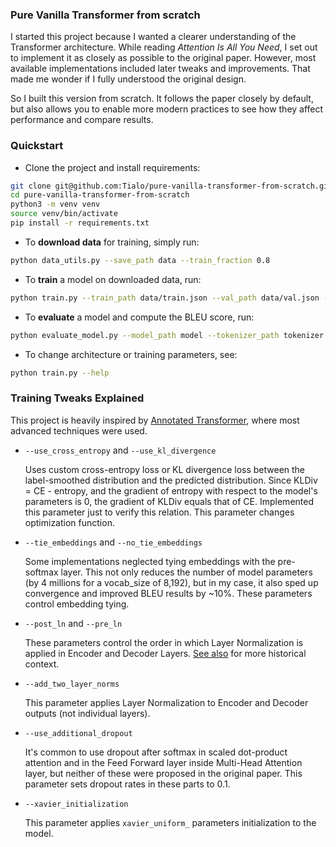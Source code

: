 ### Pure Vanilla Transformer from scratch

I started this project because I wanted a clearer understanding of the Transformer architecture. While reading *Attention Is All You Need*, I set out to implement it as closely as possible to the original paper. However, most available implementations included later tweaks and improvements. That made me wonder if I fully understood the original design.

So I built this version from scratch. It follows the paper closely by default, but also allows you to enable more modern practices to see how they affect performance and compare results.

### Quickstart

* Clone the project and install requirements:
```bash
git clone git@github.com:Tialo/pure-vanilla-transformer-from-scratch.git
cd pure-vanilla-transformer-from-scratch
python3 -m venv venv
source venv/bin/activate
pip install -r requirements.txt
```
* To **download data** for training, simply run:
```bash
python data_utils.py --save_path data --train_fraction 0.8
```
* To **train** a model on downloaded data, run:
```bash
python train.py --train_path data/train.json --val_path data/val.json --save_path model
```
* To **evaluate** a model and compute the BLEU score, run:
```bash
python evaluate_model.py --model_path model --tokenizer_path tokenizer.json
```
* To change architecture or training parameters, see:
```bash
python train.py --help
```

### Training Tweaks Explained

This project is heavily inspired by [Annotated Transformer](https://github.com/harvardnlp/annotated-transformer/), where most advanced techniques were used.

* `--use_cross_entropy` and `--use_kl_divergence`

    Uses custom cross-entropy loss or KL divergence loss between the label-smoothed distribution and the predicted distribution. Since KLDiv = CE - entropy, and the gradient of entropy with respect to the model's parameters is 0, the gradient of KLDiv equals that of CE. Implemented this parameter just to verify this relation. This parameter changes optimization function.

* `--tie_embeddings` and `--no_tie_embeddings`

    Some implementations neglected tying embeddings with the pre-softmax layer. This not only reduces the number of model parameters (by 4 millions for a vocab_size of 8,192), but in my case, it also sped up convergence and improved BLEU results by ~10%. These parameters control embedding tying.

* `--post_ln` and `--pre_ln`

    These parameters control the order in which Layer Normalization is applied in Encoder and Decoder Layers. [See also](https://github.com/harvardnlp/annotated-transformer/issues/92#issuecomment-1132966376) for more historical context.

* `--add_two_layer_norms`

    This parameter applies Layer Normalization to Encoder and Decoder outputs (not individual layers). 

* `--use_additional_dropout`

    It's common to use dropout after softmax in scaled dot-product attention and in the Feed Forward layer inside Multi-Head Attention layer, but neither of these were proposed in the original paper. This parameter sets dropout rates in these parts to 0.1.

* `--xavier_initialization`

    This parameter applies `xavier_uniform_` parameters initialization to the model.
